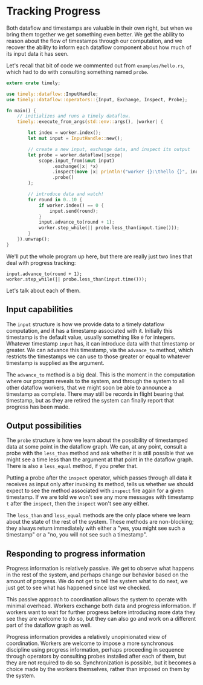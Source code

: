 # Tracking Progress

Both dataflow and timestamps are valuable in their own right, but when we bring them together we get something even better. We get the ability to reason about the flow of timestamps through our computation, and we recover the ability to inform each dataflow component about how much of its input data it has seen.

Let's recall that bit of code we commented out from `examples/hello.rs`, which had to do with consulting something named `probe`.

```rust
extern crate timely;

use timely::dataflow::InputHandle;
use timely::dataflow::operators::{Input, Exchange, Inspect, Probe};

fn main() {
    // initializes and runs a timely dataflow.
    timely::execute_from_args(std::env::args(), |worker| {

        let index = worker.index();
        let mut input = InputHandle::new();

        // create a new input, exchange data, and inspect its output
        let probe = worker.dataflow(|scope|
            scope.input_from(&mut input)
                 .exchange(|x| *x)
                 .inspect(move |x| println!("worker {}:\thello {}", index, x))
                 .probe()
        );

        // introduce data and watch!
        for round in 0..10 {
            if worker.index() == 0 {
                input.send(round);
            }
            input.advance_to(round + 1);
            worker.step_while(|| probe.less_than(input.time()));
        }
    }).unwrap();
}
```

We'll put the whole program up here, but there are really just two lines that deal with progress tracking:

```rust,ignore
input.advance_to(round + 1);
worker.step_while(|| probe.less_than(input.time()));
```

Let's talk about each of them.

## Input capabilities

The `input` structure is how we provide data to a timely dataflow computation, and it has a timestamp associated with it. Initially this timestamp is the default value, usually something like `0` for integers. Whatever timestamp `input` has, it can introduce data with that timestamp or greater. We can advance this timestamp, via the `advance_to` method, which restricts the timestamps we can use to those greater or equal to whatever timestamp is supplied as the argument.

The `advance_to` method is a big deal. This is the moment in the computation where our program reveals to the system, and through the system to all other dataflow workers, that we might soon be able to announce a timestamp as complete. There may still be records in flight bearing that timestamp, but as they are retired the system can finally report that progress has been made.

## Output possibilities

The `probe` structure is how we learn about the possibility of timestamped data at some point in the dataflow graph. We can, at any point, consult a probe with the `less_than` method and ask whether it is still possible that we might see a time less than the argument at that point in the dataflow graph. There is also a `less_equal` method, if you prefer that.

Putting a probe after the `inspect` operator, which passes through all data it receives as input only after invoking its method, tells us whether we should expect to see the method associated with `inspect` fire again for a given timestamp. If we are told we won't see any more messages with timestamp `t` after the `inspect`, then the `inspect` won't see any either.

The `less_than` and `less_equal` methods are the only place where we learn about the state of the rest of the system. These methods are non-blocking; they always return immediately with either a "yes, you might see such a timestamp" or a "no, you will not see such a timestamp".

## Responding to progress information

Progress information is relatively passive. We get to observe what happens in the rest of the system, and perhaps change our behavior based on the amount of progress. We do not get to tell the system what to do next, we just get to see what has happened since last we checked.

This passive approach to coordination allows the system to operate with minimal overhead. Workers exchange both data and progress information. If workers want to wait for further progress before introducing more data they see they are welcome to do so, but they can also go and work on a different part of the dataflow graph as well.

Progress information provides a relatively unopinionated view of coordination. Workers are welcome to impose a more synchronous discipline using progress information, perhaps proceeding in sequence through operators by consulting probes installed after each of them, but they are not required to do so. Synchronization is possible, but it becomes a choice made by the workers themselves, rather than imposed on them by the system.
